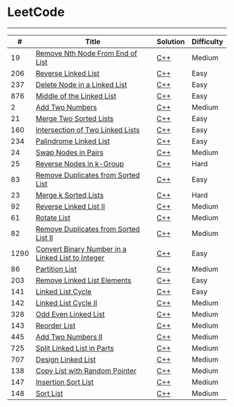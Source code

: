 # LeetCode

---

| # | Title | Solution | Difficulty |
|---| ----- | -------- | ---------- |
|19|[Remove Nth Node From End of List](https://leetcode.com/problems/remove-nth-node-from-end-of-list/) | [C++](Algorithms/remove-nth-node-from-end-of-list.cpp)|Medium|
|206|[Reverse Linked List](https://leetcode.com/problems/reverse-linked-list/) | [C++](Algorithms/reverse-linked-list.cpp)|Easy|
|237|[Delete Node in a Linked List](https://leetcode.com/problems/delete-node-in-a-linked-list/) | [C++](Algorithms/delete-node-in-a-linked-list.cpp)|Easy|
|876|[Middle of the Linked List](https://leetcode.com/problems/middle-of-the-linked-list/) | [C++](Algorithms/middle-of-the-linked-list.cpp)|Easy|
|2|[Add Two Numbers](https://leetcode.com/problems/add-two-numbers/) | [C++](Algorithms/add-two-numbers.cpp)|Medium|
|21|[Merge Two Sorted Lists](https://leetcode.com/problems/merge-two-sorted-lists/) | [C++](Algorithms/merge-two-sorted-lists.cpp)|Easy|
|160|[Intersection of Two Linked Lists](https://leetcode.com/problems/intersection-of-two-linked-lists/) | [C++](Algorithms/intersection-of-two-linked-lists.cpp)|Easy|
|234|[Palindrome Linked List](https://leetcode.com/problems/palindrome-linked-list/) | [C++](Algorithms/palindrome-linked-list.cpp)|Easy|
|24|[Swap Nodes in Pairs](https://leetcode.com/problems/swap-nodes-in-pairs/) | [C++](Algorithms/swap-nodes-in-pairs.cpp)|Medium|
|25|[Reverse Nodes in k-Group](https://leetcode.com/problems/reverse-nodes-in-k-group/) | [C++](Algorithms/reverse-nodes-in-k-group.cpp)|Hard|
|83|[Remove Duplicates from Sorted List](https://leetcode.com/problems/remove-duplicates-from-sorted-list/) | [C++](Algorithms/remove-duplicates-from-sorted-list.cpp)|Easy|
|23|[Merge k Sorted Lists](https://leetcode.com/problems/merge-k-sorted-lists/) | [C++](Algorithms/merge-k-sorted-lists.cp)|Hard|
|92|[Reverse Linked List II](https://leetcode.com/problems/reverse-linked-list-ii/) | [C++](Algorithms/reverse-linked-list-ii.cpp)|Medium|
|61|[Rotate List](https://leetcode.com/problems/rotate-list/) | [C++](Algorithms/rotate-list.cpp)|Medium|
|82|[Remove Duplicates from Sorted List II](https://leetcode.com/problems/remove-duplicates-from-sorted-list-ii/) | [C++](Algorithms/remove-duplicates-from-sorted-list-ii.cpp)|Medium|
|1290|[Convert Binary Number in a Linked List to Integer](https://leetcode.com/problems/convert-binary-number-in-a-linked-list-to-integer/) | [C++](Algorithms/convert-binary-number-in-a-linked-list-to-integer.cpp)|Easy|
|86|[Partition List](https://leetcode.com/problems/partition-list/) | [C++](Algorithms/partition-list.cpp)|Medium|
|203|[Remove Linked List Elements](https://leetcode.com/problems/remove-linked-list-elements/) | [C++](Algorithms/remove-linked-list-elements.cpp)|Easy|
|141|[Linked List Cycle](https://leetcode.com/problems/linked-list-cycle/) | [C++](Algorithms/linked-list-cycle.cpp)|Easy|
|142|[Linked List Cycle II](https://leetcode.com/problems/linked-list-cycle-ii/) | [C++](Algorithms/linked-list-cycle-ii.cpp)|Medium|
|328|[Odd Even Linked List](https://leetcode.com/problems/odd-even-linked-list/) | [C++](Algorithms/odd-even-linked-list.cpp)|Medium|
|143|[Reorder List](https://leetcode.com/problems/reorder-list/) | [C++](Algorithms/reorder-list.cpp)|Medium|
|445|[Add Two Numbers II](https://leetcode.com/problems/add-two-numbers-ii/) | [C++](Algorithms/add-two-numbers-ii.cpp)|Medium|
|725|[Split Linked List in Parts](https://leetcode.com/problems/split-linked-list-in-parts/) | [C++](Algorithms/split-linked-list-in-parts.cpp)|Medium|
|707|[Design Linked List](https://leetcode.com/problems/design-linked-list/) | [C++](Algorithms/design-linked-list.cpp)|Medium|
|138|[Copy List with Random Pointer](https://leetcode.com/problems/copy-list-with-random-pointer/) | [C++](Algorithms/copy-list-with-random-pointer.cpp)|Medium|
|147|[Insertion Sort List](https://leetcode.com/problems/insertion-sort-list/) | [C++](Algorithms/insertion-sort-list.cpp)|Medium|
|148|[Sort List](https://leetcode.com/problems/sort-list/) | [C++](Algorithms/sort-list.cpp)|Medium|


